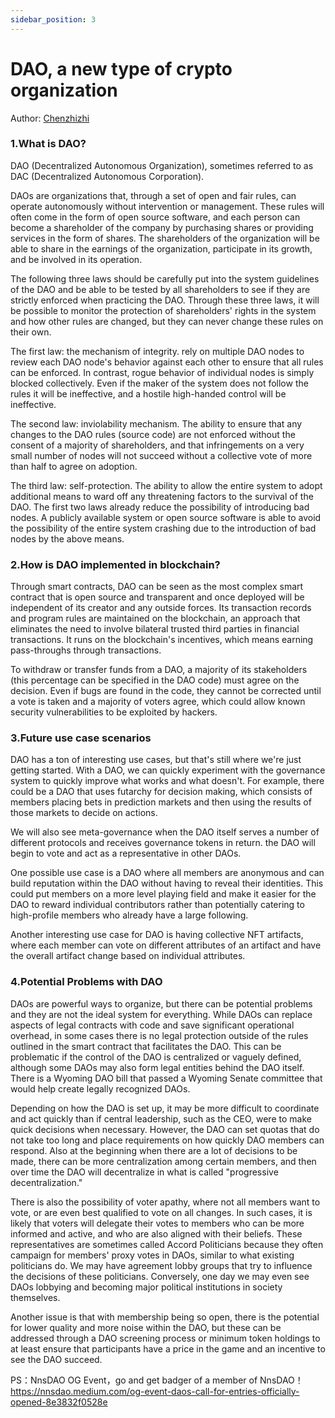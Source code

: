 ```yaml
---
sidebar_position: 3
---
```


# DAO, a new type of crypto organization

Author: [Chenzhizhi](https://h5aet-waaaa-aaaab-qaamq-cai.raw.ic0.app/u/Chenzhizhi)

### 1.What is DAO?

DAO (Decentralized Autonomous Organization), sometimes referred to as DAC (Decentralized Autonomous Corporation).

DAOs are organizations that, through a set of open and fair rules, can operate autonomously without intervention or management. These rules will often come in the form of open source software, and each person can become a shareholder of the company by purchasing shares or providing services in the form of shares. The shareholders of the organization will be able to share in the earnings of the organization, participate in its growth, and be involved in its operation.

The following three laws should be carefully put into the system guidelines of the DAO and be able to be tested by all shareholders to see if they are strictly enforced when practicing the DAO. Through these three laws, it will be possible to monitor the protection of shareholders' rights in the system and how other rules are changed, but they can never change these rules on their own.

The first law: the mechanism of integrity. rely on multiple DAO nodes to review each DAO node's behavior against each other to ensure that all rules can be enforced. In contrast, rogue behavior of individual nodes is simply blocked collectively. Even if the maker of the system does not follow the rules it will be ineffective, and a hostile high-handed control will be ineffective.

The second law: inviolability mechanism. The ability to ensure that any changes to the DAO rules (source code) are not enforced without the consent of a majority of shareholders, and that infringements on a very small number of nodes will not succeed without a collective vote of more than half to agree on adoption.

The third law: self-protection. The ability to allow the entire system to adopt additional means to ward off any threatening factors to the survival of the DAO. The first two laws already reduce the possibility of introducing bad nodes. A publicly available system or open source software is able to avoid the possibility of the entire system crashing due to the introduction of bad nodes by the above means.

### 2.How is DAO implemented in blockchain?

Through smart contracts, DAO can be seen as the most complex smart contract that is open source and transparent and once deployed will be independent of its creator and any outside forces. Its transaction records and program rules are maintained on the blockchain, an approach that eliminates the need to involve bilateral trusted third parties in financial transactions. It runs on the blockchain's incentives, which means earning pass-throughs through transactions.

To withdraw or transfer funds from a DAO, a majority of its stakeholders (this percentage can be specified in the DAO code) must agree on the decision. Even if bugs are found in the code, they cannot be corrected until a vote is taken and a majority of voters agree, which could allow known security vulnerabilities to be exploited by hackers.

### 3.Future use case scenarios

DAO has a ton of interesting use cases, but that's still where we're just getting started. With a DAO, we can quickly experiment with the governance system to quickly improve what works and what doesn't. For example, there could be a DAO that uses futarchy for decision making, which consists of members placing bets in prediction markets and then using the results of those markets to decide on actions.

We will also see meta-governance when the DAO itself serves a number of different protocols and receives governance tokens in return. the DAO will begin to vote and act as a representative in other DAOs.

One possible use case is a DAO where all members are anonymous and can build reputation within the DAO without having to reveal their identities. This could put members on a more level playing field and make it easier for the DAO to reward individual contributors rather than potentially catering to high-profile members who already have a large following.

Another interesting use case for DAO is having collective NFT artifacts, where each member can vote on different attributes of an artifact and have the overall artifact change based on individual attributes.

### 4.Potential Problems with DAO

DAOs are powerful ways to organize, but there can be potential problems and they are not the ideal system for everything. While DAOs can replace aspects of legal contracts with code and save significant operational overhead, in some cases there is no legal protection outside of the rules outlined in the smart contract that facilitates the DAO. This can be problematic if the control of the DAO is centralized or vaguely defined, although some DAOs may also form legal entities behind the DAO itself. There is a Wyoming DAO bill that passed a Wyoming Senate committee that would help create legally recognized DAOs.

Depending on how the DAO is set up, it may be more difficult to coordinate and act quickly than if central leadership, such as the CEO, were to make quick decisions when necessary. However, the DAO can set quotas that do not take too long and place requirements on how quickly DAO members can respond. Also at the beginning when there are a lot of decisions to be made, there can be more centralization among certain members, and then over time the DAO will decentralize in what is called "progressive decentralization."

There is also the possibility of voter apathy, where not all members want to vote, or are even best qualified to vote on all changes. In such cases, it is likely that voters will delegate their votes to members who can be more informed and active, and who are also aligned with their beliefs. These representatives are sometimes called Accord Politicians because they often campaign for members' proxy votes in DAOs, similar to what existing politicians do. We may have agreement lobby groups that try to influence the decisions of these politicians. Conversely, one day we may even see DAOs lobbying and becoming major political institutions in society themselves.

Another issue is that with membership being so open, there is the potential for lower quality and more noise within the DAO, but these can be addressed through a DAO screening process or minimum token holdings to at least ensure that participants have a price in the game and an incentive to see the DAO succeed.

PS：NnsDAO OG Event，go and get badger of a member of NnsDAO！ https://nnsdao.medium.com/og-event-daos-call-for-entries-officially-opened-8e3832f0528e